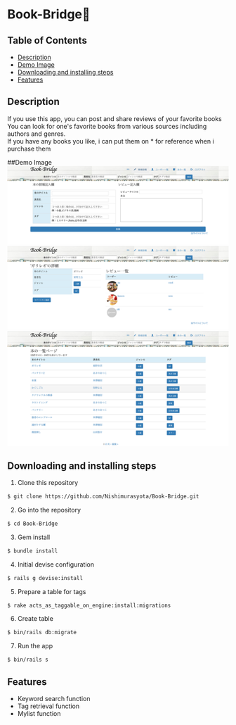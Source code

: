 # Book-Bridge📘


## Table of Contents
* [Description](#Description)
* [Demo Image](#Demo-Image)
* [Downloading and installing steps](#Downloading-and-installing-steps)
* [Features](#Features)

## Description
If you use this app, you can post and share reviews of your favorite books
<br>
You can look for one's favorite books from various sources including authors and genres.
<br>
If you have any books you like, i can put them on * for reference when i purchase them

##Demo Image
![Image](https://github.com/Nishimurasyota/Book-Bridge/blob/master/app/assets/images/new_book.jpg)
![Image](https://github.com/Nishimurasyota/Book-Bridge/blob/master/app/assets/images/book_show.jpg)
![Image](https://github.com/Nishimurasyota/Book-Bridge/blob/master/app/assets/images/book_index.jpg)

## Downloading and installing steps

1. Clone this repository
```bash
$ git clone https://github.com/Nishimurasyota/Book-Bridge.git
```

2. Go into the repository
```bash
$ cd Book-Bridge
```

3. Gem install
```bash
$ bundle install
```

4. Initial devise configuration
```bash
$ rails g devise:install
```

5. Prepare a table for tags
```bash
$ rake acts_as_taggable_on_engine:install:migrations
```

6. Create table
```bash
$ bin/rails db:migrate
```

7. Run the app
```bash
$ bin/rails s
```

## Features
* Keyword search function
* Tag retrieval function
* Mylist function